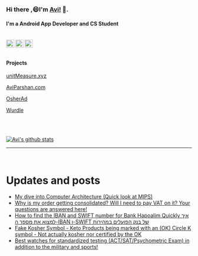 
<!--
**avipars/avipars** is a ✨ _special_ ✨ repository because its `README.md` (this file) appears on your GitHub profile.

Here are some ideas to get you started:

- 🔭 I’m currently working on ...
- 🌱 I’m currently learning ...
- 👯 I’m looking to collaborate on ...
- 🤔 I’m looking for help with ...
- 💬 Ask me about ...
- 📫 How to reach me: ...
- 😄 Pronouns: ...
- ⚡ Fun fact: ...
-->

### Hi there ,😄I'm [Avi!](https://www.aviparshan.com/?utm_source=ghb) 👋.  
#### I'm a Android App Developer and CS Student

<br/>
<a href="https://twitter.com/aviinfinity">
  <img align="left" alt="Twitter" width="22px" src="https://cdn.jsdelivr.net/npm/simple-icons@v3/icons/twitter.svg" />
</a>
<a href="https://www.linkedin.com/in/aviparshan/">
  <img align="left" alt="Linkedin" width="22px" src="https://cdn.jsdelivr.net/npm/simple-icons@v3/icons/linkedin.svg" />
</a>
<a href="https://www.instagram.com/aviparshan/">
  <img align="left" alt="Instagram" width="22px" src="https://cdn.jsdelivr.net/npm/simple-icons@v3/icons/instagram.svg" />
</a>

<br />

<br />



#### Projects

[unitMeasure.xyz](https://www.unitmeasure.xyz/?utm_source=ghb)


[AviParshan.com](https://www.aviparshan.com/?utm_source=ghb)

[OsherAd](https://aviparshan.com/OsherAd/?utm_source=ghb)

[Wurdle](https://avipars.github.io/WordleOSS/?utm_source=ghb)

<br /> 


<br />

[![Avi's github stats](https://github-readme-stats.vercel.app/api?username=avipars)](https://github.com/anuraghazra/github-readme-stats)


*************

<br />

# Updates and posts
<!-- BLOG-POST-LIST:START -->
- [My dive into Computer Architecture &lpar;Quick look at MIPS&rpar;](https://aviparshan.medium.com/my-dive-into-computer-architecture-quick-look-at-mips-80850dddd1a9?source=rss-aa2514e75b06------2)
- [Why is my order getting consolidated? Will I need to pay VAT on it? Your questions are answered here!](http://sales.aviparshan.com/2022/06/why-is-my-order-getting-consolidated.html)
- [How to find the IBAN and SWIFT number for Bank Hapoalim Quickly  איך למצוא את מספר ה-IBAN ו-SWIFT של בנק הפועלים במהירות](http://sales.aviparshan.com/2022/06/how-to-find-iban-and-swift-number-for.html)
- [Fake Kosher Symbol - Keto Products being marked with an &lpar;OK&rpar; Circle K symbol - Not actually kosher nor certified by the OK](http://sales.aviparshan.com/2022/05/keto-products-being-marked-with-circle.html)
- [Best watches for standardized testing &lpar;ACT/SAT/Psychometric Exam&rpar; in addition to the military and sports!](http://sales.aviparshan.com/2022/05/best-watches-for-standardized-testing.html)
<!-- BLOG-POST-LIST:END -->

